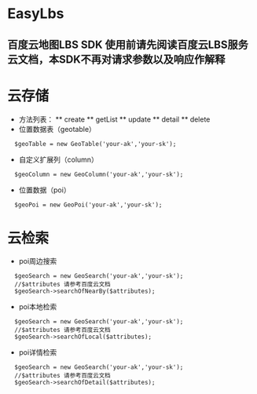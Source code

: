 # EasyLbs
百度云地图LBS SDK
使用前请先阅读百度云LBS服务云文档，本SDK不再对请求参数以及响应作解释
---
# 云存储
  * 方法列表：
    ** create
    ** getList
    ** update
    ** detail
    ** delete
  * 位置数据表（geotable）
  ```
    $geoTable = new GeoTable('your-ak','your-sk');
  ```
  * 自定义扩展列（column）
  ```
    $geoColumn = new GeoColumn('your-ak','your-sk');
  ```
  * 位置数据（poi）
  ```
    $geoPoi = new GeoPoi('your-ak','your-sk');
  ```

# 云检索
  * poi周边搜索
  ```
    $geoSearch = new GeoSearch('your-ak','your-sk');
    //$attributes 请参考百度云文档
    $geoSearch->searchOfNearBy($attributes);
  ```
  * poi本地检索
  ```
    $geoSearch = new GeoSearch('your-ak','your-sk');
    //$attributes 请参考百度云文档
    $geoSearch->searchOfLocal($attributes);
  ```
  * poi详情检索
  ```
    $geoSearch = new GeoSearch('your-ak','your-sk');
    //$attributes 请参考百度云文档
    $geoSearch->searchOfDetail($attributes);
  ```
